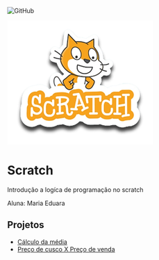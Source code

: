 ![GitHub](https://img.shields.io/github/license/eduardapereiira/scratch)

![scratch](https://github.com/eduardapereiira/Scratch/blob/main/assets/icons/scratch.png)

# Scratch
Introdução a logíca de programação no scratch

Aluna: Maria Eduara
## Projetos
- [Cálculo da média](https://scratch.mit.edu/projects/881964936/)
- [Preço de cusco X Preço de venda](https://scratch.mit.edu/projects/884630010/)
